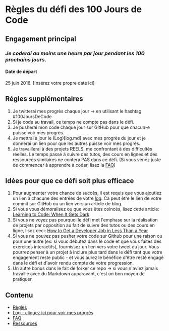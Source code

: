 # Règles du défi des 100 Jours de Code

## Engagement principal
### *Je coderai au moins une heure par jour pendant les 100 prochains jours.*

#### Date de départ
25 juin 2016. [Insérez votre propre date ici]

## Régles supplémentaires
1. Je twitterai mes progrès chaque jour -> en utilisant le hashtag #100JoursDeCode
2. Si je code au travail, ce temps ne compte pas dans le défi.
3. Je pusherai mon code chaque jour sur GitHub pour que chacun-e puisse voir mes progrès.
4. Je mettrai à jour le (Log)[log.md] avec mes progrès du jour et je donnerai un lien pour que les autres puisse voir mes progrès.
5. Je travaillerai à des projets REELS, me confrontant à des difficultés réelles. Le temps passé à suivre des tutos, des cours en lignes et des ressources similaires ne contera PAS dans ce défi. (Si vous venez juste de commencer à apprendre à coder, lisez la [FAQ](FAQ-fr.md))


## Idées pour que ce défi soit plus efficace
1. Pour augmenter votre chance de succès, il est requis que vous ajoutiez un lien à chacune des entrées de votre [log](log.md). Ca peut être le lien de votre commit sur GitHub ou un lien vers un article de blog.
2. Si vous vous démoralisez ou que vous êtes coincés, lisez cette article: [Learning to Code: When It Gets Dark](https://medium.freecodecamp.com/learning-to-code-when-it-gets-dark-e485edfb58fd)
3. Si vous ne voyez pas pourquoi le défi met l'emphase sur la réalisation de projets par opposition au fait de suivre des tutos ou des cours en ligne, lisez ceci: [How to Get a Developer Job in Less Than a Year](https://medium.freecodecamp.com/how-to-get-a-developer-job-in-less-than-a-year-c27bbfe71645)
4. Si vous ne pouvez pas pusher votre code sur Github pour une raison ou pour une autre (ex: si vous débutez dans le code et que vous faites des exercices interactifs), fournissez un lien vers votre tweet du jour. Vous pourrez penser à un projet à inclure plus tard dans le défi tant que votre engagement reste public - et vous aurez le bénéfice d'être resté engagé dans le défi et d'avoir rendu compte de votre progression.
5. Un autre bonus dans le fait de forker ce repo -> si vous n'aviez jamais travaillé avec du Markdown auparavant, c'est un bon moyen de pratiquer.

## Contenu
* [Règles](regles.md)
* [Log - cliquez ici pour voir mes progrès](log.md)
* [FAQ](FAQ-fr.md)
* [Ressources](resources-fr.md)
